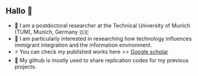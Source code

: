 ## Hallo 👋

- 🌱 I am a postdoctoral researcher at the Technical University of Munich (TUM), Munich, Germany 🇩🇪
- 💬 I am particularly interested in researching how technology influences immigrant integration and the information environment. 
- ⚡  You can check my published works here >> [Google scholar](https://scholar.google.com/citations?user=AaxICu8AAAAJ&hl=en&authuser=1)
- 🐧 My github is mostly used to share replication codes for my previous projects.
